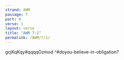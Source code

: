 ```yaml
---
strand: AWM
passage: 7
part: 0
verse: 1
layout: verse
title: "AWM 7:1"
permalink: /AWM/7/1/
---
```

gcjKqKqy#qqqqOzmod ^#doyou-believe-in-obligation?
